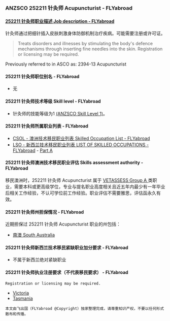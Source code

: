 ### ANZSCO 252211 针灸师 Acupuncturist - FLYabroad ###

####  [252211 针灸师职业描述 Job description - FLYabroad](http://www.flyabroadvisa.com/anzsco/2522.html#252211)

针灸师通过把细针插入皮肤刺激身体防御机制治疗疾病。可能需要注册或许可证。 

> Treats disorders and illnesses by stimulating the body's defence mechanisms through inserting fine needles into the skin. Registration or licensing may be required.

Previously referred to in ASCO as:
2394-13 Acupuncturist

#### 252211 针灸师职位别名 - FLYabroad
 
- 无

#### 252211 针灸师技术等级 Skill level - FLYabroad

- 针灸师的技能等级为1 [(ANZSCO Skill Level 1)](http://www.flyabroadvisa.com/anzsco/)。

#### 252211 针灸师所属职业列表 - FLYabroad

- [CSOL - 澳洲技术移民职业列表 Skilled Occupation List - FLYabroad](http://www.flyabroadvisa.com/sol/)
- [LSO - 新西兰技术移民职业列表 LIST OF SKILLED OCCUPATIONS - FLYabroad](http://nz.flyabroadvisa.com/lso/) - [Part A](parta)

#### 252211 针灸师澳洲技术移民职业评估 Skills assessment authority - FLYabroad

移民澳洲时，252211 针灸师 Acupuncturist 属于 [VETASSESS Group A ](http://www.flyabroadvisa.com/ass/vetassess.html)类职业，需要本科或更高级学位，专业与提名职业高度相关且近五年内最少有一年毕业后相关工作经验，不认可学位前工作经验。职业评估不需要雅思，评估函永久有效。

#### 252211 针灸师州担保情况 - FLYabroad

近期担保过 252211 针灸师 Acupuncturist 职业的州包括：

- [南澳 South Australia](http://www.flyabroadvisa.com/zdb/sa.html)

#### 252211 针灸师新西兰技术移民紧缺职业加分要求 - FLYabroad

- 不属于新西兰绝对紧缺职业

#### 252211 针灸师执业注册要求（不代表移民要求） - FLYabroad

    Registration or licensing may be required.

- [Victoria ](http://cmrb.vic.gov.au/)
- [Tasmania  ](http://www.dhhs.tas.gov.au/)

`本文由飞出国（FLYabroad @Copyright）独家整理完成，请尊重知识产权，不要以任何形式散布和传播。`